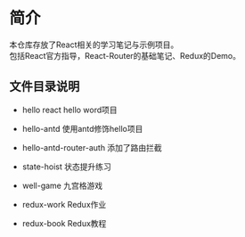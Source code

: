 # 简介
本仓库存放了React相关的学习笔记与示例项目。  
包括React官方指导，React-Router的基础笔记、Redux的Demo。

## 文件目录说明

- hello react hello word项目
- hello-antd 使用antd修饰hello项目
- hello-antd-router-auth 添加了路由拦截

- state-hoist 状态提升练习
- well-game 九宫格游戏

- redux-work Redux作业
- redux-book Redux教程


